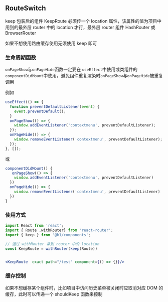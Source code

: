 ## RouteSwitch

keep 包装后的组件 KeepRoute 必须传一个 location 属性，该属性的值为项目中用到的最外层 router 中的 location 才行，最外层 router 组件 HashRouter 或 BrowserRouter

如果不想使用路由缓存使用无须使用 keep 即可

### 生命周期函数

`onPageShow`与`onPageHide`函数一定要在 `useEffect`中使用或类组件的`componentDidMount`中使用，避免组件重复渲染时`onPageShow`与`onPageHide`被重复调用

例如

```jsx
useEffect(() => {
  function preventDefaultListener(event) {
    event.preventDefault();
  }
  onPageShow(() => {
    window.addEventListener('contextmenu', preventDefaultListener);
  });
  onPageHide(() => {
    window.removeEventListener('contextmenu', preventDefaultListener);
  });
}, []);
```

或

```jsx
componentDidMount() {
   onPageShow(() => {
    window.addEventListener('contextmenu', preventDefaultListener)
  })
  onPageHide(() => {
    window.removeEventListener('contextmenu', preventDefaultListener)
  })
}
```

### 使用方式

```jsx
import React from 'react';
import { Route ,withRouter} from 'react-router';
import { keep } from '@b1/components';

// 通过 withRouter 拿到 router 中的 location
const KeepRoute = withRouter(keep(Route))


<KeepRoute  exact path="/test" component={() => {}}/>
```

### 缓存控制

如果不想缓存某个组件时，比如项目中访问历史菜单被关闭时应取消对应 DOM 的缓存，此时可以传递一个 shouldKeep 函数来控制
